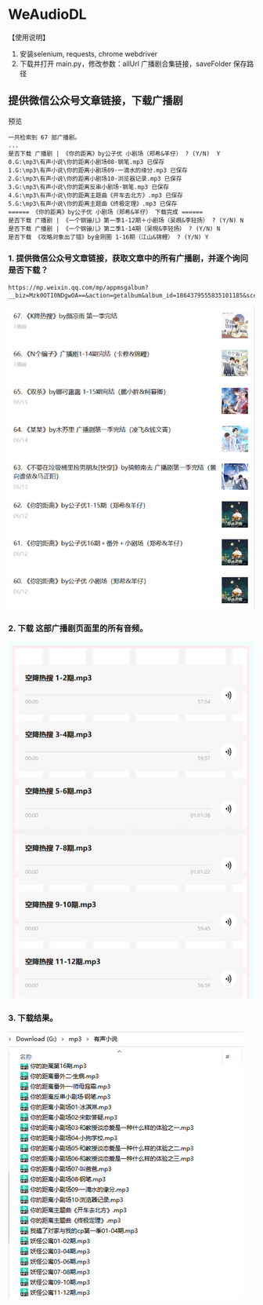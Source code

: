 # WeAudioDL
【使用说明】
1. 安装selenium, requests, chrome webdriver
2. 下载并打开 main.py，修改参数：allUrl 广播剧合集链接，saveFolder 保存路径

## 提供微信公众号文章链接，下载广播剧  
预览
~~~
一共检索到 67 部广播剧。
...
是否下载 广播剧 | 《你的距离》by公子优 小剧场（郑希&羊仔） ? (Y/N)  Y
0.G:\mp3\有声小说\你的距离小剧场08·钢笔.mp3 已保存
1.G:\mp3\有声小说\你的距离小剧场09·一滴水的缘分.mp3 已保存
2.G:\mp3\有声小说\你的距离小剧场10·浏览器记录.mp3 已保存
3.G:\mp3\有声小说\你的距离反串小剧场·钢笔.mp3 已保存
4.G:\mp3\有声小说\你的距离主题曲《开车去北方》.mp3 已保存
5.G:\mp3\有声小说\你的距离主题曲《终极定理》.mp3 已保存
====== 《你的距离》by公子优 小剧场（郑希&羊仔） 下载完成 ======
是否下载 广播剧 | 《一个钢镚儿》第一季1-12期＋小剧场（吴晛&李轻扬） ? (Y/N) N
是否下载 广播剧 | 《一个钢镚儿》第二季1-14期（吴晛&李轻扬） ? (Y/N) N
是否下载 《攻略对象出了错》by金刚圈 1-16期（江山&锦鲤） ? (Y/N) Y
~~~

### 1. 提供微信公众号文章链接，获取文章中的所有广播剧，并逐个询问是否下载？
~~~
https://mp.weixin.qq.com/mp/appmsgalbum?__biz=Mzk0OTI0NDgwOA==&action=getalbum&album_id=1864379555835101185&scene=173
~~~

![image](https://github.com/chopper-go/WeAudioDL/blob/main/image/1.png)

### 2. 下载 这部广播剧页面里的所有音频。

  ![image](https://github.com/chopper-go/WeAudioDL/blob/main/image/2.png)

### 3. 下载结果。

  ![image](https://github.com/chopper-go/WeAudioDL/blob/main/image/3.png)

